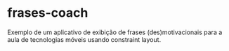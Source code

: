 # frases-coach
Exemplo de um aplicativo de exibição de frases (des)motivacionais para a aula de tecnologias móveis usando constraint layout.
